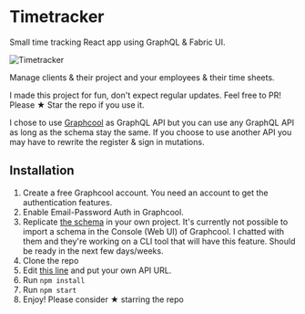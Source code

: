 # Timetracker

Small time tracking React app using GraphQL & Fabric UI.

![Timetracker](http://i.imgur.com/W2qnSb6.gif)

Manage clients & their project and your employees & their time sheets.

I made this project for fun, don't expect regular updates. 
Feel free to PR! Please ★ Star the repo if you use it.

I chose to use [Graphcool](https://graph.cool) as GraphQL API but 
you can use any GraphQL API as long as the schema stay the same. If
you choose to use another API you may have to rewrite the register &
sign in mutations.

## Installation

1. Create a free Graphcool account. You need an account to get the authentication features.
2. Enable Email-Password Auth in Graphcool.
2. Replicate [the schema](https://github.com/orditeck/react-timetracker-graphql/blob/master/timetracker.schema) in your own project. It's currently not possible to import a schema in the Console (Web UI) of Graphcool. I chatted with them and they're working on a CLI tool that will have this feature. Should be ready in the next few days/weeks.
4. Clone the repo
5. Edit [this line](https://github.com/orditeck/react-timetracker-graphql/blob/master/src/components/helpers/ApolloClient.js#L5) and put your own API URL. 
6. Run `npm install`
7. Run `npm start`
8. Enjoy! Please consider ★ starring the repo